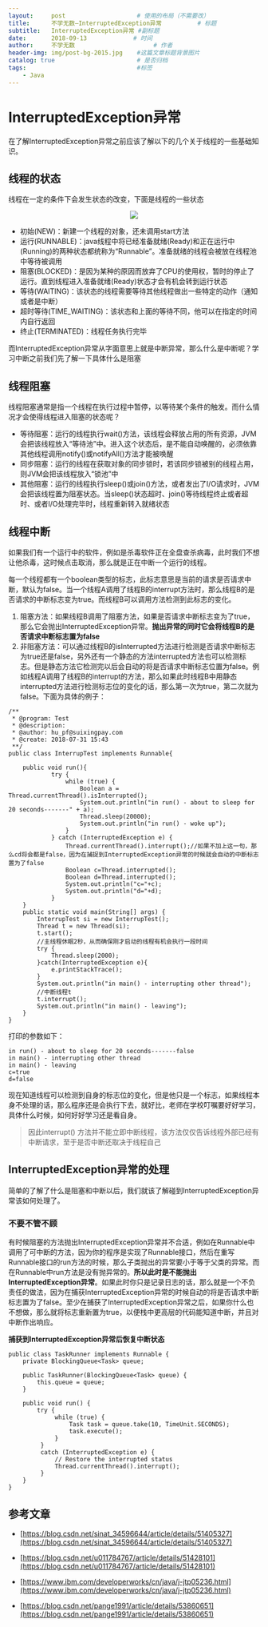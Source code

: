 ```yaml
---
layout:     post                    # 使用的布局（不需要改）
title:      不学无数—InterruptedException异常          # 标题
subtitle:   InterruptedException异常 #副标题
date:       2018-09-13             # 时间
author:     不学无数                      # 作者
header-img: img/post-bg-2015.jpg    #这篇文章标题背景图片
catalog: true                       # 是否归档
tags:                               #标签
    - Java
---
```


# InterruptedException异常

在了解InterruptedException异常之前应该了解以下的几个关于线程的一些基础知识。

## 线程的状态

线程在一定的条件下会发生状态的改变，下面是线程的一些状态

<center><img src="http://p9jfgo4wc.bkt.clouddn.com/thread.png"/></center>

* 初始(NEW)：新建一个线程的对象，还未调用start方法
* 运行(RUNNABLE)：java线程中将已经准备就绪(Ready)和正在运行中(Running)的两种状态都统称为“Runnable”。准备就绪的线程会被放在线程池中等待被调用
* 阻塞(BLOCKED)：是因为某种的原因而放弃了CPU的使用权，暂时的停止了运行。直到线程进入准备就绪(Ready)状态才会有机会转到运行状态
* 等待(WAITING)：该状态的线程需要等待其他线程做出一些特定的动作（通知或者是中断）
* 超时等待(TIME_WAITING)：该状态和上面的等待不同，他可以在指定的时间内自行返回
* 终止(TERMINATED)：线程任务执行完毕

而InterruptedException异常从字面意思上就是中断异常，那么什么是中断呢？学习中断之前我们先了解一下具体什么是阻塞

## 线程阻塞

线程阻塞通常是指一个线程在执行过程中暂停，以等待某个条件的触发。而什么情况才会使得线程进入阻塞的状态呢？

* 等待阻塞：运行的线程执行wait()方法，该线程会释放占用的所有资源，JVM会把该线程放入“等待池”中。进入这个状态后，是不能自动唤醒的，必须依靠其他线程调用notify()或notifyAll()方法才能被唤醒
* 同步阻塞：运行的线程在获取对象的同步锁时，若该同步锁被别的线程占用，则JVM会把该线程放入“锁池”中
* 其他阻塞：运行的线程执行sleep()或join()方法，或者发出了I/O请求时，JVM会把该线程置为阻塞状态。当sleep()状态超时、join()等待线程终止或者超时、或者I/O处理完毕时，线程重新转入就绪状态

## 线程中断

如果我们有一个运行中的软件，例如是杀毒软件正在全盘查杀病毒，此时我们不想让他杀毒，这时候点击取消，那么就是正在中断一个运行的线程。

每一个线程都有一个boolean类型的标志，此标志意思是当前的请求是否请求中断，默认为false。当一个线程A调用了线程B的interrupt方法时，那么线程B的是否请求的中断标志变为true。而线程B可以调用方法检测到此标志的变化。

1. 阻塞方法：如果线程B调用了阻塞方法，如果是否请求中断标志变为了true，那么它会抛出InterruptedException异常。**抛出异常的同时它会将线程B的是否请求中断标志置为false**
2. 非阻塞方法：可以通过线程B的isInterrupted方法进行检测是否请求中断标志为true还是false，另外还有一个静态的方法interrupted方法也可以检测标志。但是静态方法它检测完以后会自动的将是否请求中断标志位置为false。例如线程A调用了线程B的interrupt的方法，那么如果此时线程B中用静态interrupted方法进行检测标志位的变化的话，那么第一次为true，第二次就为false。下面为具体的例子：

```
/**
 * @program: Test
 * @description:
 * @author: hu_pf@suixingpay.com
 * @create: 2018-07-31 15:43
 **/
public class InterrupTest implements Runnable{

    public void run(){
            try {
                while (true) {
                    Boolean a = Thread.currentThread().isInterrupted();
                    System.out.println("in run() - about to sleep for 20 seconds-------" + a);
                    Thread.sleep(20000);
                    System.out.println("in run() - woke up");
                }
            } catch (InterruptedException e) {
                Thread.currentThread().interrupt();//如果不加上这一句，那么cd将会都是false，因为在捕捉到InterruptedException异常的时候就会自动的中断标志置为了false
                Boolean c=Thread.interrupted();
                Boolean d=Thread.interrupted();
                System.out.println("c="+c);
                System.out.println("d="+d);
            }
    }
    public static void main(String[] args) {
        InterrupTest si = new InterrupTest();
        Thread t = new Thread(si);
        t.start();
        //主线程休眠2秒，从而确保刚才启动的线程有机会执行一段时间
        try {
            Thread.sleep(2000);
        }catch(InterruptedException e){
            e.printStackTrace();
        }
        System.out.println("in main() - interrupting other thread");
        //中断线程t
        t.interrupt();
        System.out.println("in main() - leaving");
    }
}

```
打印的参数如下：

```
in run() - about to sleep for 20 seconds-------false
in main() - interrupting other thread
in main() - leaving
c=true
d=false

```

现在知道线程可以检测到自身的标志位的变化，但是他只是一个标志，如果线程本身不处理的话，那么程序还是会执行下去，就好比，老师在学校叮嘱要好好学习，具体什么时候，如何好好学习还是看自身。

> 因此interrupt() 方法并不能立即中断线程，该方法仅仅告诉线程外部已经有中断请求，至于是否中断还取决于线程自己

## InterruptedException异常的处理

简单的了解了什么是阻塞和中断以后，我们就该了解碰到InterruptedException异常该如何处理了。

### 不要不管不顾

有时候阻塞的方法抛出InterruptedException异常并不合适，例如在Runnable中调用了可中断的方法，因为你的程序是实现了Runnable接口，然后在重写Runnable接口的run方法的时候，那么子类抛出的异常要小于等于父类的异常。而在Runnable中run方法是没有抛异常的。**所以此时是不能抛出InterruptedException异常**。如果此时你只是记录日志的话，那么就是一个不负责任的做法，因为在捕获InterruptedException异常的时候自动的将是否请求中断标志置为了false。至少在捕获了InterruptedException异常之后，如果你什么也不想做，那么就将标志重新置为true，以便栈中更高层的代码能知道中断，并且对中断作出响应。

**捕获到InterruptedException异常后恢复中断状态**

```
public class TaskRunner implements Runnable {
    private BlockingQueue<Task> queue;

    public TaskRunner(BlockingQueue<Task> queue) {
        this.queue = queue;
    }

    public void run() {
        try {
             while (true) {
                 Task task = queue.take(10, TimeUnit.SECONDS);
                 task.execute();
             }
         }
         catch (InterruptedException e) {
             // Restore the interrupted status
             Thread.currentThread().interrupt();
         }
    }
}

```

## 参考文章

* [https://blog.csdn.net/sinat_34596644/article/details/51405327](https://blog.csdn.net/sinat_34596644/article/details/51405327)

* [https://blog.csdn.net/u011784767/article/details/51428101](https://blog.csdn.net/u011784767/article/details/51428101)

* [https://www.ibm.com/developerworks/cn/java/j-jtp05236.html](https://www.ibm.com/developerworks/cn/java/j-jtp05236.html)

* [https://blog.csdn.net/pange1991/article/details/53860651](https://blog.csdn.net/pange1991/article/details/53860651)